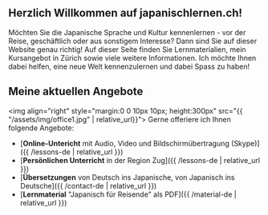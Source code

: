 ## Herzlich Willkommen auf japanischlernen.ch!

Möchten Sie die Japanische Sprache und Kultur kennenlernen - vor der Reise, geschäftlich oder aus sonstigem Interesse? Dann sind Sie auf dieser Website genau richtig! Auf dieser Seite finden Sie Lernmaterialien, mein Kursangebot in Zürich sowie viele weitere Informationen. Ich möchte Ihnen dabei helfen, eine neue Welt kennenzulernen und dabei Spass zu haben!

## Meine aktuellen Angebote

<img align="right" style="margin:0 0 10px 10px; height:300px" src="{{ "/assets/img/office1.jpg" | relative_url}}">
Gerne offeriere ich Ihnen folgende Angebote:

* [**Online-Untericht** mit Audio, Video und Bildschirmübertragung (Skype)]({{ /lessons-de | relative_url }})
* [**Persönlichen Unterricht** in der Region Zug]({{ /lessons-de | relative_url }})
* [**Übersetzungen** von Deutsch ins Japanische, von Japanisch ins Deutsche]({{ /contact-de | relative_url }})
* [**Lernmaterial** "Japanisch für Reisende" als PDF]({{ /material-de | relative_url }})

<!-- ## Welcome to GitHub Pages

You can use the [editor on GitHub](https://github.com/muellermichel/japanischlernen/edit/master/index.md) to maintain and preview the content for your website in Markdown files.

Whenever you commit to this repository, GitHub Pages will run [Jekyll](https://jekyllrb.com/) to rebuild the pages in your site, from the content in your Markdown files.

### Markdown

Markdown is a lightweight and easy-to-use syntax for styling your writing. It includes conventions for

```markdown
Syntax highlighted code block

# Header 1
## Header 2
### Header 3

- Bulleted
- List

1. Numbered
2. List

**Bold** and _Italic_ and `Code` text

[Link](url) and ![Image](src)
```

For more details see [GitHub Flavored Markdown](https://guides.github.com/features/mastering-markdown/).

### Jekyll Themes

Your Pages site will use the layout and styles from the Jekyll theme you have selected in your [repository settings](https://github.com/muellermichel/japanischlernen/settings). The name of this theme is saved in the Jekyll `_config.yml` configuration file.

### Support or Contact

Having trouble with Pages? Check out our [documentation](https://help.github.com/categories/github-pages-basics/) or [contact support](https://github.com/contact) and we’ll help you sort it out. -->

